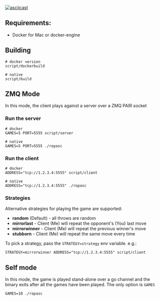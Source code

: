 [![asciicast](https://asciinema.org/a/89391.png)](https://asciinema.org/a/89391)

## Requirements:

* Docker for Mac or docker-engine

## Building

```
# docker version
script/dockerbuild

# native
script/build
```

## ZMQ Mode

In this mode, the client plays against a server over a ZMQ PAIR socket

### Run the server

```
# docker
GAMES=5 PORT=5555 script/server

# native
GAMES=5 PORT=5555 ./ropasc
```


### Run the client

```
# docker
ADDRESS="tcp://1.2.3.4:5555" script/client

# native
ADDRESS="tcp://1.2.3.4:5555" ./ropasc
```

### Strategies

Alternative strategies for playing the game are supported:

* **random** (Default) - all throws are random
* **mirrorlast** - Client (Me) will repeat the opponent's (You) last move
* **mirrorwinner** - Client (Me) will repeat the previous winner's move
* **stubborn** - Client (Me) will repeat the same move every time

To pick a strategy, pass the `STRATEGY=strategy` env variable. e.g.:

```
STRATEGY=mirrorwinner ADDRESS="tcp://1.2.3.4:5555" script/client
```

## Self mode

In this mode, the game is played stand-alone over a go channel and the binary
exits after all the games have been played.  The only option is `GAMES`

```
GAMES=10 ./ropasc
```
